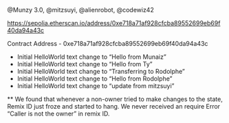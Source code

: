 
@Munzy 3.0, @mitzsuyi, @alienrobot, @codewiz42 

https://sepolia.etherscan.io/address/0xe718a71af928cfcba89552699eb69f40da94a43c

Contract Address - 0xe718a71af928cfcba89552699eb69f40da94a43c

- Initial HelloWorld text change to “Hello from Munaiz”
- Initial HelloWorld text change to “Hello from Ty”
- Initial HelloWorld text change to “Transferring to Rodolphe”
- Initial HelloWorld text change to “Hello from Rodolphe”
- Initial HelloWorld text change to “update from mitzsuyi”


** We found that whenever a non-owner tried to make changes to the state, Remix ID just froze and started to hang. We never received an require Error “Caller is not the owner” in remix ID. 
